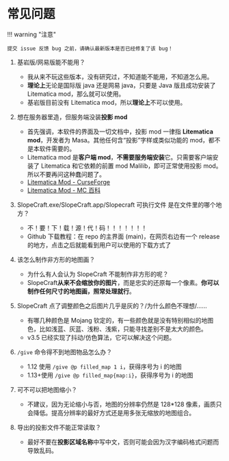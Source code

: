 # 常见问题

!!! warning "注意"

    提交 issue 反馈 bug 之前，请确认最新版本是否已经修复了该 bug！

1. 基岩版/网易版能不能用？

      - 我从来不玩这些版本，没有研究过，不知道能不能用，不知道怎么用。
      - **理论上**无论是国际版 java 还是网易 java，只要是 Java 版且成功安装了 Litematica mod，那么就可以使用。
      - 基岩版目前没有 Litematica mod，所以**理论上**不可以使用。

2. 想在服务器里造，但服务端没装**投影 mod**

      - 首先强调，本软件的界面及一切文档中，投影 mod 一律指 **Litematica mod**，开发者为 Masa。其他任何含“投影”字样或类似功能的 mod，都不是本软件需要的。
      - Litematica mod 是**客户端 mod**，**不需要服务端安装**它。只需要客户端安装了 Litematica 和它依赖的前置 mod Malilib，即可正常使用投影 mod。所以不要再问这种蠢问题了。
      - [Litematica Mod - CurseForge](https://www.curseforge.com/minecraft/mc-mods/litematica)
      - [Litematica Mod - MC 百科](https://www.mcmod.cn/class/2261.html)

3. SlopeCraft.exe/SlopeCraft.app/Slopecraft 可执行文件 是在文件里的哪个地方？

      - 不！要！下！载！源！代！码！！！！！！！
      - Github 下载教程：在 repo 的主界面 (main)，在网页右边有一个 release 的地方，点击之后就能看到用户可以使用的下载方式了

4. 该怎么制作非方形的地图画？

      - 为什么有人会认为 SlopeCraft 不能制作非方形的呢？
      - SlopeCraft**从来不会缩放你的图片**，而是忠实的还原每一个像素。**你可以制作任何尺寸的地图画，照常处理就行**。

5. SlopeCraft 点了调整颜色之后图片几乎是灰的？/为什么颜色不理想/……

      - 有哪几种颜色是 Mojang 钦定的，有一些颜色就是没有特别相似的地图色，比如浅蓝、灰蓝、浅粉、浅紫，只能寻找差别不是太大的颜色。
      - v3.5 已经实现了抖动/仿色算法，它可以解决这个问题。

6. `/give` 命令得不到地图物品怎么办？

      - 1.12 使用 `/give @p filled_map 1 i`，获得序号为 i 的地图
      - 1.13+使用 `/give @p filled_map{map:i}`，获得序号为 i 的地图

7. 可不可以把地图缩小？

      - 不建议，因为无论缩小与否，地图的分辨率仍然是 128*128 像素，画质只会降低。提高分辨率的最好方式还是用多张无缩放的地图组合。

8. 导出的投影文件不能正常读取？

      - 最好不要在**投影区域名称**中写中文，否则可能会因为汉字编码格式问题而导致乱码。
